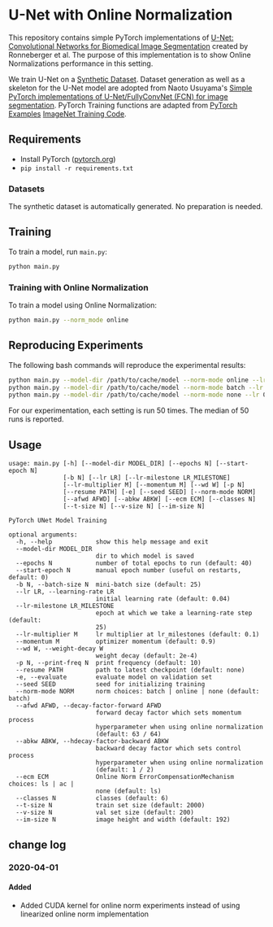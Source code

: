 # U-Net with Online Normalization

This repository contains simple PyTorch implementations of 
[U-Net: Convolutional Networks for Biomedical Image Segmentation](https://lmb.informatik.uni-freiburg.de/people/ronneber/u-net/) 
created by Ronneberger et al. 
The purpose of this implementation is to show Online Normalizations performance 
in this setting. 

We train U-Net on a 
[Synthetic Dataset](https://github.com/usuyama/pytorch-unet). 
Dataset generation as well as a skeleton for the U-Net model are adopted from 
Naoto Usuyama's [Simple PyTorch implementations of U-Net/FullyConvNet (FCN) for 
image segmentation](https://github.com/usuyama/pytorch-unet). 
PyTorch Training functions are adapted from 
[PyTorch Examples](https://github.com/pytorch/examples) 
[ImageNet Training Code](https://github.com/pytorch/examples/tree/master/imagenet).

## Requirements

- Install PyTorch ([pytorch.org](http://pytorch.org))
- `pip install -r requirements.txt`

### Datasets

The synthetic dataset is automatically generated. No preparation is needed.

## Training

To train a model, run `main.py`:

```bash
python main.py
```

### Training with Online Normalization

To train a model using Online Normalization:

```bash
python main.py --norm_mode online
```

## Reproducing Experiments

The following bash commands will reproduce the experimental results:
```bash
python main.py --model-dir /path/to/cache/model --norm-mode online --lr 0.04 --afwd 0.984375 --abkw 0.5
python main.py --model-dir /path/to/cache/model --norm-mode batch --lr 0.04
python main.py --model-dir /path/to/cache/model --norm-mode none --lr 0.6
```
For our experimentation, each setting is run 50 times. 
The median of 50 runs is reported.

## Usage

```
usage: main.py [-h] [--model-dir MODEL_DIR] [--epochs N] [--start-epoch N]
               [-b N] [--lr LR] [--lr-milestone LR_MILESTONE]
               [--lr-multiplier M] [--momentum M] [--wd W] [-p N]
               [--resume PATH] [-e] [--seed SEED] [--norm-mode NORM]
               [--afwd AFWD] [--abkw ABKW] [--ecm ECM] [--classes N]
               [--t-size N] [--v-size N] [--im-size N]

PyTorch UNet Model Training

optional arguments:
  -h, --help            show this help message and exit
  --model-dir MODEL_DIR
                        dir to which model is saved
  --epochs N            number of total epochs to run (default: 40)
  --start-epoch N       manual epoch number (useful on restarts, default: 0)
  -b N, --batch-size N  mini-batch size (default: 25)
  --lr LR, --learning-rate LR
                        initial learning rate (default: 0.04)
  --lr-milestone LR_MILESTONE
                        epoch at which we take a learning-rate step (default:
                        25)
  --lr-multiplier M     lr multiplier at lr_milestones (default: 0.1)
  --momentum M          optimizer momentum (default: 0.9)
  --wd W, --weight-decay W
                        weight decay (default: 2e-4)
  -p N, --print-freq N  print frequency (default: 10)
  --resume PATH         path to latest checkpoint (default: none)
  -e, --evaluate        evaluate model on validation set
  --seed SEED           seed for initializing training
  --norm-mode NORM      norm choices: batch | online | none (default: batch)
  --afwd AFWD, --decay-factor-forward AFWD
                        forward decay factor which sets momentum process
                        hyperparameter when using online normalization
                        (default: 63 / 64)
  --abkw ABKW, --hdecay-factor-backward ABKW
                        backward decay factor which sets control process
                        hyperparameter when using online normalization
                        (default: 1 / 2)
  --ecm ECM             Online Norm ErrorCompensationMechanism choices: ls | ac |
                        none (default: ls)
  --classes N           classes (default: 6)
  --t-size N            train set size (default: 2000)
  --v-size N            val set size (default: 200)
  --im-size N           image height and width (default: 192)
```

## change log

### 2020-04-01

#### Added

- Added CUDA kernel for online norm experiments instead of using linearized online norm implementation
